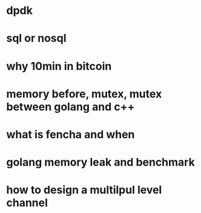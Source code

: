 # dpdk

# sql or nosql

# why 10min in bitcoin

# memory before, mutex, mutex between golang and c++

# what is fencha and when

# golang memory leak and benchmark

# how to design a multilpul level channel 